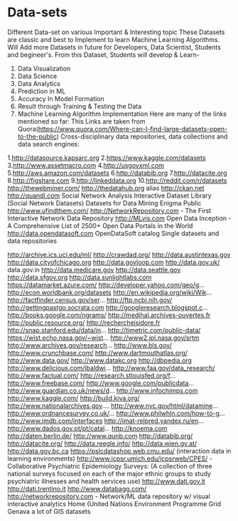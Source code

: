 # Data-sets
Different Data-set on various Important & Interesting topic
These Datasets are classic and best to Implement to learn Machine Learning Algorithms.
Will Add more Datasets in future for Developers, Data Scientist, Students and begineer's.
From this Dataset, Students will develop & Learn-
1. Data Visualization
2. Data Science
3. Data Analytics
4. Prediction in ML
5. Accuracy In Model Formation
6. Result through Training & Testing the Data
7. Machine Learning Algorithm Implementation
Here are many of the links mentioned so far:
This Links are taken from Quora(https://www.quora.com/Where-can-I-find-large-datasets-open-to-the-public)
Cross-disciplinary data repositories, data collections and data search engines:

1.http://datasource.kapsarc.org
2.https://www.kaggle.com/datasets
3.http://www.assetmacro.com
4.http://usgovxml.com
5.http://aws.amazon.com/datasets
6.http://databib.org
7.http://datacite.org
8.http://figshare.com
9.http://linkeddata.org
10.http://reddit.com/r/datasets
http://thewebminer.com/
http://thedatahub.org alias http://ckan.net
http://quandl.com
Social Network Analysis Interactive Dataset Library (Social Network Datasets)
Datasets for Data Mining
Enigma Public
http://www.ufindthem.com/
http://NetworkRepository.com - The First Interactive Network Data Repository
http://MLvis.com
Open Data Inception - A Comprehensive List of 2500+ Open Data Portals in the World
http://data.opendatasoft.com OpenDataSoft catalog
Single datasets and data repositories

http://archive.ics.uci.edu/ml/
http://crawdad.org/
http://data.austintexas.gov
http://data.cityofchicago.org
http://data.govloop.com
http://data.gov.uk/
data.gov.in
http://data.medicare.gov
http://data.seattle.gov
http://data.sfgov.org
http://data.sunlightlabs.com
https://datamarket.azure.com/
http://developer.yahoo.com/geo/g...
http://econ.worldbank.org/datasets
http://en.wikipedia.org/wiki/Wik...
http://factfinder.census.gov/ser...
http://ftp.ncbi.nih.gov/
http://gettingpastgo.socrata.com
http://googleresearch.blogspot.c...
http://books.google.com/ngrams/
http://medihal.archives-ouvertes.fr
http://public.resource.org/
http://rechercheisidore.fr
http://snap.stanford.edu/data/in...
http://timetric.com/public-data/
https://wist.echo.nasa.gov/~wist...
http://www2.jpl.nasa.gov/srtm
http://www.archives.gov/research...
http://www.bls.gov/
http://www.crunchbase.com/
http://www.dartmouthatlas.org/
http://www.data.gov/
http://www.datakc.org
http://dbpedia.org
http://www.delicious.com/jbaldwi...
http://www.faa.gov/data_research/
http://www.factual.com/
http://research.stlouisfed.org/f...
http://www.freebase.com/
http://www.google.com/publicdata...
http://www.guardian.co.uk/news/d...
http://www.infochimps.com
http://www.kaggle.com/
http://build.kiva.org/
http://www.nationalarchives.gov....
http://www.nyc.gov/html/datamine...
http://www.ordnancesurvey.co.uk/...
http://www.philwhln.com/how-to-g...
http://www.imdb.com/interfaces
http://imat-relpred.yandex.ru/en...
http://www.dados.gov.pt/pt/catal...
http://knoema.com
http://daten.berlin.de/
http://www.qunb.com
http://databib.org/
http://datacite.org/
http://data.reegle.info/
http://data.wien.gv.at/
http://data.gov.bc.ca
https://pslcdatashop.web.cmu.edu/ (interaction data in learning environments)
http://www.icpsr.umich.edu/icpsrweb/CPES/ - Collaborative Psychiatric Epidemiology Surveys: (A collection of three national surveys focused on each of the major ethnic groups to study psychiatric illnesses and health services use)
http://www.dati.gov.it
http://dati.trentino.it
http://www.databagg.com/
http://networkrepository.com - Network/ML data repository w/ visual interactive analytics
Home (United Nations Environment Programme Grid Genava a lot of GIS datasets
